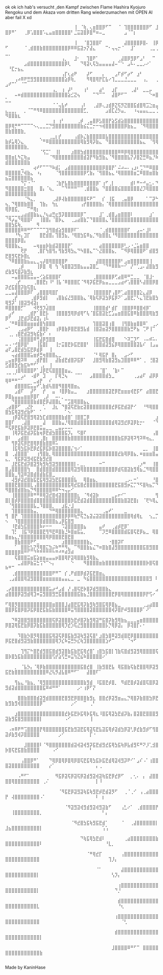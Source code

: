 ok ok ich hab's versucht ,den Kampf zwischen Flame Hashira Kyojuro Rengoku und dem Akaza vom dritten Rang wiederzumachen mit OPEN AI aber fail X xd


⠀⠀⠀⠀⠀⠀⠀⠀⠀⠀⠀⠀⠀⠀⠀⠀⠀⠀⠀⠀⠀⠀⢸⠀⠈⢷⡀⢄⣶⣿⣿⡿⠋⠉⠀⠀⠈⠀⢹⣿⣿⣿⣿⣿⣿⡿⠋⠀⣸⣿⡿⠛⠁⠀⠀⢀⡿⢡⣿⣿⣿⠡⣄⣤⣶⣿⣿⣿⣿⣿⠃⣈⣭⣽⣿⡿⣿⠛⠶⠤⣀⠀⠀⠀⠀⠀⠀⣠⠈⠉⡆⠀⠀⠀⠀⠀⠀⠀⠀⠀⠀⠀⠀⠀⠀⠀⠀⠀⠀⠀⠀⠀⠀⠀⠀⠀⠀⠀⠀⠀
⠀⠀⠀⠀⠀⠀⠀⠀⠀⠀⠀⠀⠀⠀⠀⠀⠀⠀⠀⠀⠀⠀⢸⠀⠀⠈⣿⣹⣿⣿⠏⠀⠀⠀⠀⠀⠀⠀⣼⣿⣿⣿⣿⡿⣿⠄⠀⢸⡿⠋⠀⠀⠀⠀⠀⠈⢀⣾⣿⣿⣷⣿⣿⣿⣿⣿⣿⣿⣿⡿⠿⠿⣯⣽⡲⡝⣼⣄⠀⠀⠀⠉⠂⢤⢤⡒⠈⠀⠀⣸⠁⠀⠀⠀⠀⢀⣀⢀⣀⡀⠀⠀⠀⠀⠀⠀⠀⠀⠀⠀⠀⠀⠀⠀⠀⠀⠀⠀⠀⠀
⠀⠀⠀⠀⠀⠀⠀⠀⠀⠀⠀⠀⠀⠀⠀⠀⠀⠀⢠⡀⠀⠀⣸⠂⠀⠀⢹⣿⠟⠁⠀⠀⠀⠀⠀⠀⢀⣼⣿⡿⣻⡿⠋⣠⠃⠀⠀⠉⠀⠀⠀⠀⠀⠀⠀⣠⣾⣿⣿⣿⣿⣿⣿⣿⣿⣿⣿⣿⡿⢇⠀⠀⠀⠙⢿⣽⢆⢯⣳⣤⣤⣤⣤⣼⠤⠉⠑⠀⣠⠧⠄⣀⣀⡠⠔⠁⠀⠀⠀⠘⣏⡒⣦⣄⠀⠀⠀⠀⠀⠀⠀⠀⠀⠀⠀⠀⠀⠀⠀⠀
⠀⠀⠀⠀⠀⠀⠀⠀⠀⠀⠀⠀⠀⠀⠀⠀⠀⠀⢠⡏⢆⣴⠟⠀⠀⠀⡼⠋⠀⠀⠀⡄⠀⠀⠀⣠⠏⡾⠋⡴⠋⠀⣰⠃⠀⠀⠀⠀⠀⠀⠀⠀⢠⠴⠿⠟⣛⣻⣻⣿⣿⣿⣿⣿⣿⣿⣿⣿⣵⡿⢷⡀⠀⠀⠀⠻⢿⣿⢿⡟⣏⣧⠔⢹⣀⣀⣀⣘⣀⣀⣀⠀⠀⢠⡀⠀⠀⢀⣠⠞⠉⠁⠀⠈⠉⠀⠀⠀⠀⠀⠀⠀⠀⠀⠀⠀⠀⠀⠀⠀
⠀⠀⠀⠀⠀⠀⠀⠀⠀⠀⠀⠀⠀⠀⠀⢠⡀⠀⢰⠀⡼⠃⠀⠀⠀⢰⠃⠀⠀⠀⣴⠃⠀⠀⣰⡏⠀⠀⠀⠀⢀⣼⠃⠀⣀⣀⡤⠀⠀⠀⠀⠀⠤⠶⣾⣿⣿⣿⣿⣿⣿⣿⣿⣿⣿⣿⣿⣿⣿⣵⣊⣝⢦⠀⠀⠀⠀⠉⠙⠉⠉⠀⠀⣼⣿⠟⠋⠉⠀⠀⠀⠀⠀⠀⠀⠑⠶⣿⣁⣀⠀⠀⠀⠀⠀⠀⠀⠀⠀⠀⠀⠀⠀⠀⠀⠀⠀⠀⠀⠀
⠀⠀⠀⠀⠀⠀⠀⠀⠀⠀⠀⠀⠀⠀⠀⠈⠈⢤⣧⠞⠀⠀⠀⠀⢠⠇⠀⠀⢀⣼⡿⢄⣰⣾⡿⣝⢯⡻⣝⣿⣿⣯⣾⣿⢿⣩⣑⣶⣤⣄⣀⣀⡀⠀⠀⡀⠈⠉⠛⠻⠿⣿⣿⣿⣿⣿⣿⣿⣿⣿⣿⣿⣿⣿⣋⡀⠀⠀⠀⠀⠀⣠⣾⣏⣜⡳⣤⡀⠀⠀⠰⢤⣤⣤⣄⣀⣀⢈⠻⣿⣿⣷⣆⠀⠀⠀⠀⠀⠀⠀⠀⠀⠀⠀⠀⠀⠀⠀⠀⠀
⠀⠀⠀⠀⠀⠀⠀⠀⠀⠀⠀⠀⠀⠀⠀⢰⠀⢰⠃⠀⠀⠀⠀⢀⡾⠀⢀⣤⣿⡿⣣⣿⣿⡟⣵⣫⣾⣵⣿⣿⣿⣿⣿⣿⣿⣿⣿⣿⣿⣿⡿⢿⡛⠛⠉⠉⠉⠉⠢⢄⣀⣀⣉⡙⣻⣿⣿⣿⣿⣿⣿⣿⣿⣷⣮⣍⣉⡒⠒⠲⢾⣿⣿⣿⣿⣿⣿⡿⣷⣦⣀⠀⠈⠻⢿⣿⣿⣿⣿⣷⣿⣿⣿⣷⡀⠀⠀⠀⠀⠀⠀⠀⠀⠀⠀⠀⠀⠀⠀⠀
⠀⠀⠀⠀⠀⠀⠀⠀⠀⠀⠀⡀⠀⠀⢀⣀⡆⡞⠀⠀⠀⠀⢠⣾⡷⣌⣷⣿⣿⣿⣿⣿⣧⣿⣿⣿⣿⣿⣿⣿⣿⣿⣿⣿⣿⣿⣿⣿⣿⣷⡾⣥⢿⡱⣄⠀⠀⠀⠀⠀⠈⠛⠿⣿⣿⣿⣿⣿⣿⣿⣿⣿⣿⢿⣷⣻⢿⡽⣷⣄⠀⠙⣿⣿⣿⣿⣿⣿⣿⣿⣿⣿⣦⣄⠀⠈⢻⢿⣿⣿⣿⣿⣿⣿⣷⡀⠀⠀⠀⠀⠀⠀⠀⠀⠀⠀⠀⠀⠀⠀
⠀⠀⠀⠀⠀⠀⠀⠀⠀⠀⠀⠈⢫⣉⠁⠀⢸⡇⠀⠀⠀⣰⣿⣿⣳⣾⣿⣿⣿⣿⣿⣿⣿⣿⣿⣿⠿⠿⡿⢿⣿⣿⣿⣿⣿⣿⣿⣿⣿⣿⣿⣶⣇⠳⣍⢷⣤⠀⠀⠀⠀⠀⠀⠈⠻⣿⣿⣿⣿⣿⣿⣿⣿⣿⣾⣽⡟⠻⣷⣻⣷⣄⠈⠻⣿⣿⣿⣿⣧⡝⡼⣿⣝⣛⠿⣦⡘⠷⣾⣿⣿⣿⣿⣿⣿⣷⠀⠀⠀⠀⠀⠀⠀⠀⠀⠀⠀⠀⠀⠀
⠀⠀⠀⠀⠀⣀⠀⠀⠀⢴⠞⠋⠉⠉⠙⠷⣾⡅⠀⣠⣾⣿⣿⣿⣿⣿⣿⣿⣿⣿⣿⡿⣿⣿⡟⠁⠬⠴⠤⠄⢠⣰⠆⢉⠙⠛⠿⣿⣿⣿⣿⣿⣿⣿⡘⢾⣷⣄⠀⠰⡄⠀⠀⠀⠀⠈⢻⣿⣿⣿⣿⣿⣿⣿⡿⢋⣷⡄⠈⢻⣿⣿⣦⣄⠘⢿⣿⣿⣿⣿⣶⣉⠿⣿⣿⣶⣿⣷⣦⣭⣿⣿⣿⣿⣿⣿⣦⠀⠀⠀⠀⠀⠀⠀⠀⠀⠀⠀⠀⠀
⠀⠀⠀⠀⠀⠙⡍⠐⠈⠁⠀⠀⠀⠀⠀⠀⢈⣷⡟⣧⣿⣷⣿⣿⣿⣿⣿⣿⣿⡿⠁⢰⠋⢀⡇⠀⠀⠀⠀⠀⣾⠇⠛⠒⠚⣤⣂⠄⠙⠻⣿⣿⣿⣿⣿⣒⣿⣿⠀⠀⣿⡄⠈⢦⡀⠀⠀⠉⠙⠛⠛⠛⠉⠉⢀⣾⣿⣿⣦⠀⠙⣿⣿⣿⣿⣮⣿⣿⣿⣿⣿⣿⣜⡹⢿⣿⣿⣿⣿⣿⣿⣿⣿⣿⣿⣿⣿⣷⠀⠀⠀⠀⠀⠀⠀⠀⠀⠀⠀⠀
⠀⠀⠀⠀⠀⠀⠈⠳⣄⡀⠀⠀⠀⠀⠀⢀⣼⡿⢼⣷⣿⣿⣿⣿⣿⣿⠯⠟⠉⠀⠀⡎⠀⢸⣯⠀⠀⢀⣤⣿⡿⠀⠀⠀⠀⠁⠉⡽⠓⢦⡀⠙⢿⣿⣿⣷⣿⣿⠀⠀⢹⣷⡄⠀⢳⣆⠀⠀⠀⠀⠀⠀⠀⢠⡞⣿⣿⣿⣿⣷⡄⠈⢿⣿⣿⣿⣿⣿⣿⣿⣿⣿⣿⣿⣿⣿⣿⣿⢿⡿⣿⣯⡀⠀⠀⠉⠛⢿⡆⠀⠀⠀⠀⠀⠀⠀⠀⠀⠀⠀
⣀⣀⣀⣀⣀⣠⣴⣾⣿⣷⣦⣄⡘⢦⣴⣛⣖⣻⡽⣿⣿⣿⣿⣿⡿⠉⠀⠀⠀⠀⣸⠁⢀⣾⣿⣠⣶⣿⣿⣿⠇⠀⠀⠀⠀⠀⣰⠁⠀⠈⠻⡴⣤⠙⢿⣿⣿⠏⠀⠀⢸⣿⣿⡄⠈⣿⡷⣄⠀⠀⢀⣠⣴⣿⣷⡉⠙⣿⣿⣿⣿⣄⠘⣿⣿⣿⣿⣿⣿⣿⣿⣿⣿⣿⣿⣿⣿⣿⣿⣿⣳⣯⢷⡀⠀⠀⠀⠀⠻⠀⠀⠀⠀⠀⠀⠀⠀⠀⠀⠀
⣿⣿⣿⣿⣿⠿⠿⠛⠋⠉⠉⠉⠉⣹⢻⣿⣾⣵⣻⣿⣿⡿⠏⠁⠀⠀⠀⠀⠀⠀⠈⢀⣾⣿⣿⣿⣿⣿⣿⠏⠀⠀⣠⠤⠂⣸⠇⠀⠀⠀⠀⠀⠘⠳⡄⣹⡏⠀⠀⠀⣿⣟⣾⣿⡄⢹⣿⣻⣦⡀⠘⢿⣿⣳⣯⠿⣦⡈⠻⣷⣿⣿⣆⠘⠻⣿⣿⣿⣿⣿⣿⣿⣿⣿⣿⣿⣿⣿⣿⣿⣿⣿⡿⣿⡄⠀⠀⠀⠀⠀⠀⠀⠀⠀⠀⠀⠀⠀⠀⠀
⢿⣿⣿⣷⣄⡀⠀⠀⠀⠤⢶⣶⣶⡷⣷⣾⣽⣿⣿⣿⡟⠁⠀⠀⠀⠀⠀⠀⠀⠀⣴⣿⣿⣿⣿⣿⣿⡿⢃⡠⠐⣈⣥⣶⣿⣿⠀⠀⠀⠀⠀⠀⠀⠀⢟⡟⠀⠀⠀⢀⣿⡏⢳⣿⢻⡄⢻⣷⣻⢿⣳⣄⠙⠳⣿⣿⣄⠉⠑⣜⣿⣿⣿⣦⡀⠀⠉⠻⡿⢿⣿⣿⣿⠟⠁⣾⣿⣻⣟⣿⣻⢯⣟⡷⣿⣆⠀⠀⠀⠀⠀⠀⠀⠀⠀⠀⠀⠀⠀⠀
⠀⠙⠿⣿⣿⣿⣷⣦⣤⣄⣀⢤⡼⣿⢿⣿⣿⣿⣿⠟⠀⠀⠀⠀⠀⠀⠀⠀⠀⣼⣿⣿⣿⣿⣿⣿⡿⠃⣠⣶⣿⣿⣿⣿⣿⣿⢸⠀⠀⠀⠀⠀⠀⢀⡾⠀⠀⠀⠀⢸⡿⣿⠀⢿⠀⢳⠈⢷⣿⣿⣽⣻⣿⣦⣤⣤⣽⣿⣁⠀⠈⠙⠛⠿⠿⠷⠒⠊⠀⡜⠉⢁⣠⠄⣼⣿⣷⣻⣞⣷⣻⢯⣿⡽⣷⣻⣆⠀⠀⠀⠀⠀⠀⠀⠀⠀⠀⠀⠀⠀
⠀⠀⠤⣤⣿⣿⣿⣯⣭⣤⠤⢊⣵⣯⣿⣿⣿⠏⠀⠀⠀⠀⠀⠀⠀⠀⠀⠀⢀⣿⣿⣿⣿⣿⡿⢋⣴⣿⠿⠛⣉⣀⣀⠀⠈⣿⣸⠂⠀⠀⠀⠀⢀⡞⠀⠀⠀⠀⢀⣿⣿⣟⡆⠸⠃⢸⣧⠈⠿⣿⣿⣿⣏⠈⠻⢿⡽⣯⣟⡿⣦⣤⣀⣀⣀⣠⣴⠞⢡⣿⣿⣿⠣⣼⣿⣿⡿⣿⡽⣞⣯⣿⣿⡽⣷⢯⣿⣆⠀⠀⠀⠀⠀⠀⠀⠀⠀⠀⠀⠀
⣀⣀⣤⣼⣿⣿⣿⡿⠏⠀⣠⣿⣿⣿⢿⣿⡏⠀⠀⠀⠀⠀⠀⠀⠀⠀⠀⠀⢸⣿⣿⣿⣿⡟⢠⣿⠟⢁⣴⣿⣿⣿⣿⣕⣄⣼⡿⠀⠀⠀⠀⢀⡞⠀⠀⠀⠀⢀⣾⡿⣻⣾⡇⠀⠀⢠⣿⣷⣮⣜⣻⣿⣿⣷⣄⠈⢿⣷⢯⡿⣽⣳⡿⣯⡿⠝⠁⣠⣿⣟⡉⠣⣄⢹⣟⣷⣿⣳⢿⣻⡽⠁⢸⣿⣽⣻⢾⣽⡆⠀⠀⡀⠀⠀⠀⠀⠀⠀⠀⠀
⠿⣿⣿⣿⣿⡋⠁⠀⠀⠺⢟⣻⡹⣼⣿⣿⠀⠀⠀⠀⠀⠀⠀⠀⠀⠀⠀⠀⢸⣿⣿⣿⣾⠃⣾⡏⠀⢸⣿⣿⡿⠿⣿⣿⢾⡿⠁⠀⠀⠀⣠⠞⠀⠀⠀⠀⢀⣾⡟⠁⣿⣟⡧⠀⠀⢸⣿⣿⣿⣻⢿⡿⣾⢿⠋⢧⠈⣿⣯⣿⣽⣗⣋⣡⣤⣶⣿⣿⣯⣿⠿⣷⣿⣿⣿⢿⣷⣻⡿⠋⠀⠀⣸⣟⣾⡽⣟⣾⣽⡄⢰⠧⠀⠀⠀⠀⠀⠀⠀⠀
⠀⠈⠛⠿⣿⣿⣿⣶⣶⣶⣾⣿⢳⣿⣿⣿⠀⠀⠀⠀⠀⠀⠀⠀⠀⠀⠀⠀⢹⣿⣿⣽⣿⢰⣿⠀⠀⢸⢻⣿⣷⣶⣿⣿⠿⠁⠀⢀⡠⠒⠁⠀⠀⢀⣠⣴⡿⠋⠀⢀⣿⣿⡗⠀⠀⢰⡿⣿⣷⡿⣿⣟⣿⣻⣧⣾⠀⢸⣿⣽⣶⣽⡻⣿⣿⣿⣿⣿⣷⣛⠟⣦⠀⢉⠟⢸⠉⠀⠀⢀⡀⢠⣿⣟⣾⣽⣻⢷⣯⣷⠎⠀⠆⠀⠀⠀⠀⠀⠀⠀
⠀⠀⠀⠀⢨⣿⣿⣿⣿⠿⢛⣼⡿⣻⣿⣿⠀⠀⠀⠀⠀⠀⠀⠀⠀⠀⠀⠀⢸⣯⣟⣯⣿⣾⣿⠀⠀⠀⠑⠽⣉⡹⠋⠀⠠⠤⠾⠥⠄⠤⠠⠐⢚⣿⡿⣿⠃⠀⠀⢸⣯⣿⡇⠀⠀⢸⡒⣭⣿⣟⡷⣯⣟⣿⣿⠃⠀⢸⣿⣿⣾⣽⣻⣮⡿⢿⣿⣿⣿⣿⣿⣽⣧⠎⠀⢸⣠⣤⣴⠏⣠⣿⣟⣾⣳⣯⣟⡿⣾⡿⠀⠀⢸⠀⠀⠀⠀⠀⠀⠀
⠀⠀⢤⣴⣾⣿⣿⣿⣥⣶⡾⣛⢶⣿⣿⣿⣄⣀⠀⠀⠀⠀⠀⠀⠀⠀⠀⠀⠈⠃⢿⣯⡟⠀⣿⡄⠀⠀⣠⠔⠋⠀⠀⠀⠀⠀⠀⠀⠀⣀⣤⣶⡿⣿⠽⠿⠀⠀⢀⣾⡟⣿⡇⠀⠀⣼⣷⣾⣟⣾⣿⡽⣯⡿⠁⠀⠀⣸⣿⣻⢿⣷⣿⣽⣻⣦⣹⣿⣿⠿⠿⠛⠁⢀⠀⢘⣿⣽⣫⣾⣿⣻⣞⣷⣯⠷⠛⠋⠁⢀⡄⠀⢸⠀⠀⠀⠀⠀⠀⠀
⠀⠀⠀⢰⣿⢿⣿⣿⣿⠟⠁⣸⡿⣟⢯⣿⣿⣿⣿⣶⣤⡀⠀⠀⠀⠀⠀⠀⠀⠀⠈⣿⠁⠀⠈⣷⠆⠉⠀⠀⠀⠀⠀⠀⠀⠀⠀⠀⠀⠈⠉⠈⠁⠀⣠⠆⠀⠠⣾⠟⠀⣹⠀⠀⠀⡏⢿⣙⢦⠀⠀⠈⠉⠁⠀⠀⣠⣿⣿⣿⣿⣾⣳⣀⠀⠀⠀⠀⠀⠀⢀⣠⣴⠏⠀⣼⡿⡿⢿⠿⠛⠛⠉⠁⠀⠀⠀⣀⣴⡟⠀⠀⠎⠀⠀⠀⠀⠀⠀⠀
⠀⠀⠀⣾⣿⣿⣿⣯⣥⣤⠞⢁⣷⣾⢧⣿⣿⠻⣿⣿⢿⣿⣶⣄⠀⠀⠀⠀⠀⠀⠀⠀⠀⠀⠀⠀⠀⠀⠀⠀⠀⠀⠀⠀⠀⠀⠀⠀⠀⠀⠀⠀⣠⣾⠏⠀⠀⡼⠋⠀⠀⡞⠀⠀⣤⠀⠸⣿⡿⣷⣤⣀⠀⠀⠀⣰⣿⣿⣿⣿⣿⣿⣽⣟⡿⣟⣶⣶⣶⢾⣟⡯⠋⠀⣴⣿⣿⣟⡿⣿⣦⣤⣤⣤⣶⣶⡿⣿⠏⠀⢀⡼⠀⠀⠤⠄⡀⠀⠀⠀
⠀⠀⠙⣿⣿⣿⣿⣿⣿⣷⣾⣿⣟⡿⣼⣿⣿⣆⠀⠉⣩⣿⢿⣿⣿⣦⣄⠀⠀⠀⠀⠀⠀⠀⠀⠀⠀⠀⠀⠀⠀⠀⠀⠀⠀⠀⠀⠀⠀⢀⣴⣿⡿⠋⠀⢀⣜⡗⠀⠀⠀⢁⠀⠀⣸⣆⠀⠙⣿⣽⢯⣟⣷⣖⣽⣿⣿⣿⣿⣿⣿⣿⣿⣞⡿⣯⣟⣾⣽⡟⠊⠀⠀⠘⠻⢿⣿⣿⣿⣳⣯⢿⣽⣻⣞⣷⠟⠁⠀⠁⠀⠀⠀⠀⠀⠀⠀⠁⠢⠀
⠀⠀⢰⡿⣽⢯⣟⣿⣻⢿⣽⣳⣏⣾⣿⣿⣿⣿⣷⣾⣿⠁⢸⣿⣿⣉⡿⠀⠀⠀⠀⠀⠀⠀⠀⠀⠀⠀⠀⠀⠀⠀⠀⠀⠀⠀⠀⠀⣰⣿⣿⠏⠀⠀⢀⣼⣿⠀⠀⠀⠀⣼⠀⠀⣿⣿⣷⣤⡘⢿⣿⣿⣾⣿⣿⣿⣿⣿⣿⣿⣿⣿⣿⣾⢿⣽⣻⣞⡿⣽⡿⣗⡒⠂⠀⠀⠈⠙⠛⢯⡿⣟⣯⣷⡿⣽⡿⣟⣿⣭⣤⣀⣀⠀⣀⣤⡤⠤⠤⠄
⠀⠀⢸⢿⡽⣯⣟⣾⡽⣯⣷⢶⡿⣟⣾⣳⣿⣿⣿⣯⡹⡄⠀⠫⣿⠏⠀⠀⠀⠀⠀⠀⠀⠀⠀⠀⠀⠀⠀⠀⠀⠀⠀⠀⠀⠀⠀⢠⣿⣿⠇⠀⠀⣠⣾⣿⡇⠀⠀⠀⢀⣿⡆⠀⣿⣿⣿⣿⣿⣷⣿⣿⣿⣿⣿⣿⣿⣿⣿⣿⣿⣿⣿⣿⣿⣷⣯⡿⣽⢿⠽⢻⠽⠿⢶⣄⡀⠀⠀⠀⢻⡿⣽⢯⡿⣟⣿⢿⡿⣿⣷⣿⣿⠿⠥⠀⠀⠀⠀⠀
⠀⠀⢸⣯⢿⣳⣯⡷⣟⡿⣞⣯⡿⣯⡷⣿⣽⣿⣿⣿⣿⡌⢲⠔⠁⠀⠀⠀⠀⠀⠀⠀⠀⠀⠀⠀⠀⠀⠀⠀⠀⠀⠀⠀⣀⡀⠀⢸⣿⣿⠀⢀⣼⣿⣿⣿⠁⠀⠀⢰⢻⣿⣷⡀⢿⣿⣿⣿⣿⣿⣿⣿⣿⣿⣿⣿⣿⣿⣿⣿⣿⣿⣿⣿⣿⣞⣷⢿⡿⣿⣦⡀⠶⣶⣶⣶⣿⣤⣄⡀⠀⢻⣯⡿⣽⣻⢾⣯⣟⣷⣻⣞⣿⠀⠀⠀⠀⠀⠀⠀
⠀⠀⣸⣟⣯⣟⣾⡽⣿⣽⣻⢷⣻⢷⣻⣽⣻⣿⣿⣿⣿⣿⡇⠄⣀⡀⠀⠀⠀⠀⠒⠉⠀⠀⠀⠀⠀⠀⠀⠀⠀⠀⢀⡰⠛⠀⠀⢸⣿⣿⣠⣿⣿⣿⣿⣿⢳⠀⠀⣿⣾⣿⣿⣿⣾⣿⣿⣿⣿⣿⢿⣽⣻⢿⣿⣿⣿⣿⣿⣿⣿⣿⣿⣿⡿⣾⢯⣿⣽⣷⣻⢿⣦⣈⠻⢿⣿⣿⣿⣿⣷⣀⢻⣽⠿⣽⣿⣾⣿⣾⣷⣯⣿⣀⠀⠀⠀⠀⠀⢀
⠀⠀⢼⣻⡾⣽⣞⣿⣷⣯⣟⣯⢿⣻⣽⣳⣟⣯⣿⣿⣿⣿⣧⠀⠀⢿⣿⣶⣦⡀⠀⠀⠀⠀⠀⠀⠀⠀⢀⡠⠄⠒⠁⠀⠀⠀⠀⠘⣿⣿⣿⣿⣟⣿⣿⣿⣿⣇⢠⣿⣿⣿⣿⣿⣿⣿⣿⣿⣿⣯⢿⣞⣯⣿⣞⣿⣿⣿⣿⣿⣿⣿⣿⣿⣟⣯⣿⣻⡶⣍⡉⠙⠫⣿⢷⣦⡉⠙⠻⣿⣿⣿⣾⣿⣷⣦⡙⠻⣿⣿⣿⣿⣿⠿⠿⠓⠲⢤⡤⠊
⠀⠀⢸⣿⣿⣿⣿⡿⠿⠛⠛⠿⢿⣽⣞⣿⢾⣽⣿⣿⣿⣿⣿⣆⠀⠈⠻⢾⣽⡷⠀⠀⠀⠀⣀⡤⠖⠊⠁⠀⠀⠀⠀⠀⠀⠀⠀⠀⢻⣿⡇⣿⡾⡿⣿⣿⣿⣿⣾⣿⣿⣿⣿⣿⣿⣿⣿⣿⣿⣿⡿⣯⣟⣾⣽⣾⣿⣿⣿⣿⣿⣿⣿⣿⣿⣿⣷⣿⣽⣟⣿⡆⠀⠈⢟⠳⢿⣄⠀⠈⢻⣿⣿⣿⣿⣿⣿⣧⣀⠹⣿⣿⣿⡀⠀⠀⣰⣯⡐⣸
⠀⠀⢹⣿⣿⣿⣿⣿⣷⣤⡀⠀⠀⠀⠙⠛⢿⣿⣿⣿⣿⣿⣿⣿⣄⠀⠀⠀⠀⠀⠀⢀⣤⠞⠁⠀⠀⠀⣀⠀⠀⠀⠀⠀⠀⠀⠀⠀⠀⢻⠀⣿⡟⠀⢹⣿⣿⣿⣿⣿⣿⣿⣿⣿⣿⣿⣿⣿⡿⡿⠿⢷⡛⢯⣙⣦⣽⣬⣽⣽⣿⣿⣿⣿⣿⣿⣿⣿⣿⢿⣾⢿⣆⠀⠀⢢⣀⡉⠢⠀⠀⠹⣿⣿⣿⣿⣿⣿⣿⣿⣾⣿⣿⣿⣦⣠⡿⣯⣿⣻
⠀⠀⠸⣟⣾⣳⣯⣿⣿⣿⣿⠷⠖⠒⠒⠀⠀⠀⠩⣽⣿⣿⣿⣿⣿⣦⠀⠀⠀⠀⣤⠞⠀⠀⢀⣴⡾⣟⡿⠁⠀⠀⠀⠀⠀⠀⠀⠀⠀⠀⠀⢹⡃⠀⢸⣯⠹⡿⣿⣿⣿⣟⢻⠻⣟⠿⣿⣷⣘⠷⣿⣶⣯⣥⡀⠀⠀⠀⠀⠉⡹⣛⠿⣿⣿⣿⣿⣾⣯⣿⢯⣟⡿⣦⣀⠀⢿⣿⣿⣶⣦⣄⡘⣿⣿⣿⣿⣿⣿⣿⣿⢿⡿⣿⣿⣿⣟⣿⣟⣿
⠀⠀⠀⣿⣷⣿⣿⣿⠟⠋⣀⠀⠀⠀⠀⠀⠀⠀⣰⣿⣿⣿⣿⣿⣿⣿⣷⣄⠀⠀⠀⠀⠀⠐⣿⣿⡽⠏⠀⠀⠀⠀⠀⠀⠀⠀⠀⠀⠀⠀⠀⠀⠁⠀⣿⣿⣗⣣⡝⡻⢿⣿⣍⣳⡬⠷⠛⠛⠻⣄⠀⠉⠻⣿⣿⣷⣦⣌⠙⠶⣿⣷⣿⣼⣻⣿⣿⣿⣿⣿⣿⣿⣿⣯⣿⣻⣿⣿⣿⣿⣿⣿⡿⠿⠛⠋⠉⠙⠛⠛⠛⠛⠛⠓⠛⠚⠛⠾⠽⠾
⠀⠀⠀⢯⣿⣿⣿⣭⣶⣯⣵⣶⣶⣤⣤⣤⡶⣿⣿⢿⡟⣽⢿⣿⣿⣷⣻⢿⣷⣄⠀⠀⠀⠀⠀⠀⠀⠀⠀⠀⠀⠀⠀⠀⠀⠀⠀⠀⠀⠀⠀⠀⠀⣀⣼⣿⡿⣷⣭⣓⢩⠙⠉⠢⡄⠀⠀⠀⠀⠀⠑⠀⠀⠀⠻⣿⣿⣿⣿⣶⣷⣿⣿⣿⣿⣿⣿⣿⣿⣿⣿⣿⣿⣿⡷⣿⢯⣿⠷⠛⠉⠀⠀⠀⠀⠀⠀⠀⠀⠀⠀⠀⠀⠀⠀⠀⠀⠀⠀⠀
⠀⠀⢀⣾⣿⣿⣿⣿⣿⣿⣿⣿⣿⣿⣿⠟⠛⠉⠀⡎⢀⠟⣾⣿⡿⣾⡽⣯⣟⣿⣶⣄⠀⠀⠀⠀⠀⠀⠀⠀⠀⠀⠀⠀⠀⠀⠀⠀⠀⠀⢀⣠⣾⣿⣿⢿⣽⣻⣿⣿⣿⣶⣶⣶⣶⣶⣶⣤⣤⣄⣀⠀⣀⠀⠳⣮⣿⣿⣿⣿⣿⣿⣿⣿⣿⣿⣿⣿⣿⣿⣿⣿⣿⣿⣿⣻⠀⠇⠀⠀⠀⠀⠀⠀⠀⠀⠀⠀⠀⠀⠀⠀⠀⠀⠀⠀⠀⠀⠀⠀
⢀⡴⣿⣿⣿⣿⣿⣿⣿⣿⣿⣿⣿⣿⣥⡴⠚⣠⣾⠀⡜⢠⣿⢯⣟⡷⣿⡽⣾⣻⣿⣿⣷⣄⠀⠀⠀⠀⠀⠀⠀⠀⠀⠀⠀⠀⠀⠀⣠⣴⣿⣿⣿⡿⣽⣻⣾⢿⣹⠶⣭⣻⣿⣿⣻⣛⣯⣿⣿⣿⣿⣿⣯⣷⣦⣘⣿⣿⣿⣿⣿⣿⣿⣟⡿⣿⢿⣿⣿⣿⣿⣿⣿⡿⡟⢫⠔⠀⠀⠀⠀⠀⠀⠀⠀⠀⠀⠀⠀⠀⠀⠀⠀⠀⠀⠀⠀⠀⠀⠀
⠋⢿⣿⡻⣿⣿⣿⣿⣿⣿⣿⣿⣿⣿⣿⣶⣿⣿⣿⣸⣴⣿⣟⣯⢿⡽⣷⣻⢷⣻⣿⣯⢿⡿⣿⣦⣀⠀⠀⠀⠀⠀⠀⠀⢀⣠⣴⣿⣿⣿⣿⡿⣯⣿⡿⣿⡽⣯⡿⣿⣟⣯⣷⣯⣷⣿⣿⣿⣿⠿⣭⢻⣿⣿⣿⣿⣽⣿⣿⣿⣿⣿⣿⢾⡽⣿⡟⠾⣻⣿⣿⣿⡿⠁⠜⠁⠀⠀⠀⠀⠀⠀⠀⠀⠀⠀⠀⠀⠀⠀⠀⠀⠀⠀⠀⠀⠀⠀⠀⠀
⠀⠀⠙⠿⣽⣿⣿⣻⣿⣿⣿⣿⣿⣿⣿⢯⡿⣽⣿⣿⣿⣳⣟⡾⣿⡽⣷⣻⢿⣽⠛⣯⣿⡽⣷⣻⢿⣷⣦⣀⣀⣀⣤⣶⣿⣿⣿⣿⣿⡿⣿⣽⢿⣯⣟⣷⡿⣿⡽⣷⣯⣷⣿⣿⣿⣿⣿⢿⡹⣞⡱⢯⣜⣻⣿⣿⣿⣿⣿⣿⣿⡧⡙⢿⡿⣽⡄⠀⡿⢽⣿⡏⠄⠂⠀⠀⠀⠀⠀⠀⠀⠀⠀⠀⠀⠀⠀⠀⠀⠀⠀⠀⠀⠀⠀⠀⠀⠀⠀⠀
⠀⠀⠀⠀⠹⣿⣷⡳⣿⡻⢿⣿⣿⣿⣯⢿⣽⢯⡿⣿⣯⣷⣻⣽⢷⣻⣽⢯⣿⠃⣰⣿⣳⣿⠿⣽⣻⣾⣿⣟⡿⣿⣿⣿⣿⣿⣿⣿⣿⡿⣯⣟⣿⣾⣻⣽⣻⣷⣿⣿⣿⣿⣿⣿⣿⢿⡹⣎⠷⣭⣛⡳⣎⢷⣹⣿⣿⣿⣿⣿⣿⣱⠞⠉⠀⠀⠈⠀⠈⠲⠋⠀⠀⠀⠀⠀⠀⠀⠀⠀⠀⠀⠀⠀⠀⠀⠀⠀⠀⠀⠀⠀⠀⠀⠀⠀⠀⠀⠀⠀
⠀⠀⠀⠀⠀⢹⢻⡍⠓⣿⣟⣾⣻⣿⣯⣿⣾⣻⣽⣿⣷⣯⣷⣟⣯⢿⣞⣿⠁⢰⣿⣳⣯⣿⡇⢹⣷⢯⣿⣾⣻⣽⣻⢿⣿⣿⣿⣿⢯⣿⡷⣿⣳⣯⣷⣿⣿⣿⣿⣿⣿⣿⣿⣿⢫⡞⣵⢫⣛⠶⣭⢳⣝⣮⠷⣿⣿⣿⣿⣿⠔⠁⠀⠀⠀⠀⠀⠀⠀⠀⠀⠀⠀⠀⠀⠀⠀⠀⠀⠀⠀⠀⠀⠀⠀⠀⠀⠀⠀⠀⠀⠀⠀⠀⠀⠀⠀⠀⠀⠀
⠀⠀⠀⡀⠀⠈⣧⡳⡄⠈⢿⡿⣷⣿⣿⣿⣿⣿⣿⣿⣿⣿⣿⣿⣯⣿⣞⣿⠀⢸⣷⣻⣿⣟⣧⠀⢿⣯⣿⣷⢯⣷⣟⣿⣿⢿⡿⣽⣻⣯⣟⣷⣿⣿⣿⣿⣿⣿⣿⣿⣿⣿⠿⣜⢧⡻⣼⣧⣿⠿⠛⠋⠁⠀⠀⣼⣿⣿⠏⠁⠀⠀⠀⠀⠀⠀⠀⠀⠀⠀⠀⠀⠀⠀⠀⠀⠀⠀⠀⠀⠀⠀⠀⠀⠀⠀⠀⠀⠀⠀⠀⠀⠀⠀⠀⠀⠀⠀⠀⠀
⠀⠀⠀⢻⣦⣄⠘⣷⣦⡀⠈⢿⣻⣿⣿⣿⣿⣿⣿⣿⣿⣿⣿⣿⣿⣷⣻⣾⠀⠸⣯⣿⣟⡾⣿⡀⠀⠻⣾⣟⣿⡾⣽⣾⣿⢯⣿⡿⣽⣻⣾⣽⣾⣿⣿⣿⣿⣿⣿⣿⣿⣯⠿⠾⠛⠛⠁⠀⠀⠀⠀⠀⡠⠂⢰⡿⠋⡝⠀⠀⠀⠀⠀⠀⠀⠀⠀⠀⠀⠀⠀⠀⠀⠀⠀⠀⠀⠀⠀⠀⠀⠀⠀⠀⠀⠀⠀⠀⠀⠀⠀⠀⠀⠀⠀⠀⠀⠀⠀⠀
⠀⠀⠀⠀⣿⣿⣷⣿⣿⣿⣾⣽⣻⣾⣿⣿⣿⣿⣟⣿⣻⣟⡿⣿⣿⣿⣷⣻⣆⠀⣿⣿⣞⡿⣽⣻⣶⣤⣄⡙⢿⣿⡽⣷⣿⣿⣳⡿⣟⣷⣻⣷⣻⢾⣿⣿⣿⣿⣿⣿⡿⠉⠀⠀⠀⠀⠀⠀⠀⠀⡠⠊⠀⠀⠉⠀⢀⠃⠀⠀⠀⠀⠀⠀⠀⠀⠀⠀⠀⠀⠀⠀⠀⠀⠀⠀⠀⠀⠀⠀⠀⠀⠀⠀⠀⠀⠀⠀⠀⠀⠀⠀⠀⠀⠀⠀⠀⠀⠀⠀
⠀⠀⠀⣰⣿⣿⣿⣿⣿⣿⣿⣿⣿⣿⣿⣿⣿⣿⣿⣞⡷⣯⣟⡷⣯⢿⡷⣯⢿⣆⠸⣿⣯⢿⣽⣳⣟⣾⡽⣷⡄⣿⣽⣿⣟⣿⣿⣿⣻⣽⣷⣻⣯⣿⣻⣿⣿⣿⣿⣿⡇⠀⠀⠀⠀⠀⠀⠀⠠⠊⠀⠀⠀⠀⠀⠀⢸⠀⠀⠀⠀⠀⠀⠀⠀⠀⠀⠀⠀⠀⠀⠀⠀⠀⠀⠀⠀⠀⠀⠀⠀⠀⠀⠀⠀⠀⠀⠀⠀⠀⠀⠀⠀⠀⠀⠀⠀⠀⠀⠀
⠀⠠⠶⠿⠟⠛⢩⣿⣿⣿⣿⡟⢿⣿⣿⣿⣿⣿⣿⣯⣟⣷⣻⣽⣟⣯⢿⣽⢯⣟⣧⣽⣯⢿⡾⣽⣾⣳⡿⣽⢃⡿⣞⣷⣻⡾⠋⢻⣿⣽⡾⣷⣻⢾⡽⣿⣿⣿⣿⣿⠀⠀⠀⠀⠀⠀⡠⠊⠀⠀⠀⠀⠀⠀⠀⠀⡏⠐⠀⠀⠀⠀⠀⠀⠀⠀⠀⠀⠀⠀⠀⠀⠀⠀⠀⠀⠀⠀⠀⠀⠀⠀⠀⠀⠀⠀⠀⠀⠀⠀⠀⠀⠀⠀⠀⠀⠀⠀⠀⠀
⠀⠀⠀⠀⠀⠀⣸⣿⣿⣿⣿⠇⠈⠻⣿⣿⣿⣿⣿⣿⣿⣾⣽⢾⣽⢾⣻⡽⣯⣟⣾⣻⣞⣯⢿⣳⣯⢷⡿⣧⣾⣻⠯⠛⠝⡸⢁⣺⣿⡷⣿⢯⣟⣯⣿⣷⣿⣿⣿⣿⠀⠀⠀⠀⠠⠊⠀⠀⠀⠀⠀⠀⠀⠀⠀⠀⠃⠀⠀⠀⠀⠀⠀⠀⠀⠀⠀⠀⠀⠀⠀⠀⠀⠀⠀⠀⠀⠀⠀⠀⠀⠀⠀⠀⠀⠀⠀⠀⠀⠀⠀⠀⠀⠀⠀⠀⠀⠀⠀⠀
⠀⠀⠀⠀⠀⢠⣿⣿⡿⠛⠁⠀⠀⠀⠙⢿⡿⣿⢿⡿⣿⢿⡿⣿⢯⣟⣯⢿⣳⣯⡷⣯⣟⣾⢿⣽⢾⣻⡽⠟⠊⠁⣠⠎⠠⠁⢰⣿⣿⣿⣽⣿⣿⣿⣿⣿⣿⣿⣿⣿⠀⠀⠀⡔⠁⠀⠀⠀⠀⠀⠀⠀⠀⠀⠀⠀⠀⠀⡄⢀⠀⠀⠀⠀⠀⠀⠀⠀⠀⠀⠀⠀⠀⠀⠀⠀⠀⠀⠀⠀⠀⠀⠀⠀⠀⠀⠀⠀⠀⠀⠀⠀⠀⠀⠀⠀⠀⠀⠀⠀
⠀⠀⠀⠀⠠⠛⠋⠁⠀⠀⠀⠀⠀⠀⠀⠀⠻⣯⡿⣽⢯⡿⣽⢯⡿⣽⣾⣻⣽⢾⣽⢷⣯⣟⡿⣞⡿⠋⠀⠀⡀⢂⠄⠀⡄⠀⣼⣿⣿⣿⣿⢿⣿⣿⣿⣿⣿⣿⣿⣿⠀⢀⠌⠀⠀⠀⠀⠀⠀⠀⠀⠀⠀⠀⠀⠀⠀⠀⡇⠸⠀⠀⠀⠀⠀⠀⠀⠀⠀⠀⠀⠀⠀⠀⠀⠀⠀⠀⠀⠀⠀⠀⠀⠀⠀⠀⠀⠀⠀⠀⠀⠀⠀⠀⠀⠀⠀⠀⠀⠀
⠀⠀⠀⠀⠀⠀⠀⠀⠀⠀⠀⠀⠀⠀⠀⠀⠀⠈⠻⣯⣟⡿⣽⣻⣽⢷⣯⢷⣻⣟⡾⣟⣾⣽⡻⠋⠀⠀⢀⠈⢀⠊⠀⢠⢀⣴⣿⣿⣿⡟⠀⢼⣿⣿⣿⣿⣿⣿⣿⣿⠠⠁⠀⠀⠀⠀⠀⠀⠀⠀⠀⠀⠀⠀⠀⠀⠀⠀⠇⠀⡆⠀⠀⠀⠀⠀⠀⠀⠀⠀⠀⠀⠀⠀⠀⠀⠀⠀⠀⠀⠀⠀⠀⠀⠀⠀⠀⠀⠀⠀⠀⠀⠀⠀⠀⠀⠀⠀⠀⠀
⠀⠀⠀⠀⠀⠀⠀⠀⠀⠀⠀⠀⠀⠀⠀⠀⠀⠀⠀⠈⠻⣽⣻⣽⢾⣻⣾⣻⣽⢾⣻⣽⣷⠋⠀⠀⠀⢠⣃⠔⠁⠀⢀⣾⣿⣿⣿⣿⡟⠀⠀⢸⣿⣿⣿⣿⣿⣿⣿⣿⡀⠀⠀⠀⠀⠀⠀⠀⠀⠀⠀⠀⠀⠀⠀⠀⠀⠀⠀⠀⠃⡄⠀⠀⠀⠀⠀⠀⠀⠀⠀⠀⠀⠀⠀⠀⠀⠀⠀⠀⠀⠀⠀⠀⠀⠀⠀⠀⠀⠀⠀⠀⠀⠀⠀⠀⠀⠀⠀⠀
⠀⠀⠀⠀⠀⠀⠀⠀⠀⠀⠀⠀⠀⠀⠀⠀⠀⠀⠀⠀⠀⠈⠻⣞⣿⣳⣯⢷⣻⣯⣟⣾⠁⠀⠀⠀⠀⠈⠀⠀⢀⣼⣿⣿⣿⣿⣿⣿⡇⣸⣦⣿⣿⣿⣿⣿⣿⣿⣿⣿⡇⠀⠀⠀⠀⠀⠀⠀⠀⠀⠀⠀⠀⠀⠀⠀⠀⠀⠀⠀⢡⢡⠀⠀⠀⠀⠀⠀⠀⠀⠀⠀⠀⠀⠀⠀⠀⠀⠀⠀⠀⠀⠀⠀⠀⠀⠀⠀⠀⠀⠀⠀⠀⠀⠀⠀⠀⠀⠀⠀
⠀⠀⠀⠀⠀⠀⠀⠀⠀⠀⠀⠀⠀⠀⠀⠀⠀⠀⠀⠀⠀⠀⠀⠀⠙⢷⣯⢿⣳⣟⣾⠇⠀⠀⠀⠀⠀⠀⢀⣴⣿⣿⣿⣿⣿⣿⣿⣿⣷⣿⣿⣿⣿⣿⣿⣿⣿⣿⣿⣿⠇⠀⠀⠀⠀⠀⠀⠀⠀⠀⠀⠀⠀⠀⠀⠀⠀⠀⠀⠀⠀⠘⣇⡀⠀⠀⠀⠀⠀⠀⠀⠀⠀⠀⠀⠀⠀⠀⠀⠀⠀⠀⠀⠀⠀⠀⠀⠀⠀⠀⠀⠀⠀⠀⠀⠀⠀⠀⠀⠀
⠀⠀⠀⠀⠀⠀⠀⠀⠀⠀⠀⠀⠀⠀⠀⠀⠀⠀⠀⠀⠀⠀⠀⠀⠀⠀⠈⠛⢿⣞⡏⠀⠀⠀⠀⠀⠀⢠⣿⣿⣿⣿⣿⣿⣿⣿⣿⣿⣿⣿⣿⣿⣿⣿⣿⣿⣿⣿⣿⣿⠀⠀⠀⠀⠀⠀⠀⠀⠀⠀⠀⠀⠀⠀⠀⠀⠀⠀⠀⠀⠀⠀⢹⡸⡄⠀⠀⠀⠀⠀⠀⠀⠀⠀⠀⠀⠀⠀⠀⠀⠀⠀⠀⠀⠀⠀⠀⠀⠀⠀⠀⠀⠀⠀⠀⠀⠀⠀⠀⠀
⠀⠀⠀⠀⠀⠀⠀⠀⠀⠀⠀⠀⠀⠀⠀⠀⠀⠀⠀⠀⠀⠀⠀⠀⠀⠀⠀⠀⠀⠈⠁⠀⠀⠀⠀⠀⠀⣼⣿⣿⣿⣿⣿⣿⣿⣿⣿⣿⣿⣿⣿⣿⣿⣿⣿⣿⣿⣿⣿⡇⠀⠀⠀⠀⠀⠀⠀⠀⠀⠀⠀⠀⠀⠀⠀⠀⠀⠀⠀⠀⠀⠀⠀⢣⡹⡄⠀⠀⠀⠀⠀⠀⠀⠀⠀⠀⠀⠀⠀⠀⠀⠀⠀⠀⠀⠀⠀⠀⠀⠀⠀⠀⠀⠀⠀⠀⠀⠀⠀⠀
⠀⠀⠀⠀⠀⠀⠀⠀⠀⠀⠀⠀⠀⠀⠀⠀⠀⠀⠀⠀⠀⠀⠀⠀⠀⠀⠀⠀⠀⠀⠀⠀⠀⠀⠀⠀⢰⣿⣿⣿⣿⣿⣿⣿⣿⣿⣿⣿⣿⣿⣿⣿⣿⣿⣿⣿⣿⣿⣿⡇⠀⠀⠀⠀⠀⠀⠀⠀⠀⠀⠀⠀⠀⠀⠀⠀⠀⠀⠀⠀⠀⠀⠀⠀⠙⡘⠀⠀⠀⠀⠀⠀⠀⠀⠀⠀⠀⠀⠀⠀⠀⠀⠀⠀⠀⠀⠀⠀⠀⠀⠀⠀⠀⠀⠀⠀⠀⠀⠀⠀
⠀⠀⠀⠀⠀⠀⠀⠀⠀⠀⠀⠀⠀⠀⠀⠀⠀⠀⠀⠀⠀⠀⠀⠀⠀⠀⠀⠀⠀⠀⠀⠀⠀⠀⠀⠀⣾⣿⣿⣿⣿⣿⣿⣿⣿⣿⣿⣿⣿⣿⣿⣿⣿⣿⣿⣿⣿⣿⣿⣇⠀⠀⠀⠀⠀⠀⠀⠀⠀⠀⠀⠀⠀⠀⠀⠀⠀⠀⠀⠀⠀⠀⠀⠀⠀⠘⢆⠀⠀⠀⠀⠀⠀⠀⠀⠀⠀⠀⠀⠀⠀⠀⠀⠀⠀⠀⠀⠀⠀⠀⠀⠀⠀⠀⠀⠀⠀⠀⠀⠀
⠀⠀⠀⠀⠀⠀⠀⠀⠀⠀⠀⠀⠀⠀⠀⠀⠀⠀⠀⠀⠀⠀⠀⠀⠀⠀⠀⠀⠀⠀⠀⠀⠀⠀⠀⢰⣿⣿⣿⣿⣿⣿⣿⣿⣿⣿⣿⣿⣿⣿⣿⣿⣿⣿⣿⣿⣿⣿⣿⣿⠀⠀⠀⠀⠀⠀⠀⠀⠀⠀⠀⠀⠀⠀⠀⠀⠀⠀⠀⠀⠀⠀⠀⠀⠀⠀⠈⢃⠀⠀⠀⠀⠀⠀⠀⠀⠀⠀⠀⠀⠀⠀⠀⠀⠀⠀⠀⠀⠀⠀⠀⠀⠀⠀⠀⠀⠀⠀⠀⠀
⠀⠀⠀⠀⠀⠀⠀⠀⠀⠀⠀⠀⠀⠀⠀⠀⠀⠀⠀⠀⠀⠀⠀⠀⠀⠀⠀⠀⠀⠀⠀⠀⠀⠀⠀⣾⣿⣿⣿⣿⣿⣿⣿⣿⣿⣿⣿⣿⣿⣿⣿⣿⣿⣿⣿⣿⣿⣿⣿⣿⡇⠀⠀⠀⠀⠀⠀⠀⠀⠀⠀⠀⠀⠀⠀⠀⠀⠀⠀⠀⠀⠀⠀⠀⠀⠀⠀⠀⠀⠀⠀⠀⠀⠀⠀⠀⠀⠀⠀⠀⠀⠀⠀⠀⠀⠀⠀⠀⠀⠀⠀⠀⠀⠀⠀⠀⠀⠀⠀⠀
⠀⠀⠀⠀⠀⠀⠀⠀⠀⠀⠀⠀⠀⠀⠀⠀⠀⠀⠀⠀⠀⠀⠀⠀⠀⠀⠀⠀⠀⠀⠀⠀⠀⠀⣸⣿⣿⣿⣿⠿⠛⠋⠉⠀⣿⣿⣿⣿⣿⣿⣿⣿⣿⣿⣿⣿⣿⣿⣿⣿⣷⠀⠀⠀⠀⠀⠀⠀⠀⠀⠀⠀⠀⠀⠀⠀⠀⠀⠀⠀⠀⠀⠀⠀⠀⠀⠀⠀⠀⠀⠀⠀⠀⠀⠀⠀⠀⠀⠀⠀⠀⠀⠀⠀⠀⠀⠀⠀⠀⠀⠀⠀⠀⠀⠀⠀⠀⠀⠀⠀


Made by KaninHase
